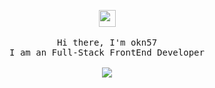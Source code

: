 <p align="center">
  <img src="https://user-images.githubusercontent.com/5679180/79618120-0daffb80-80be-11ea-819e-d2b0fa904d07.gif" width="27px">
 <br><br>
  <samp>
    Hi there, I'm okn57 <br>
    I am an Full-Stack FrontEnd Developer <br>
    <br><img src="https://count.getloli.com/get/@:okn57?theme=asoul">
  </samp>
</p>

